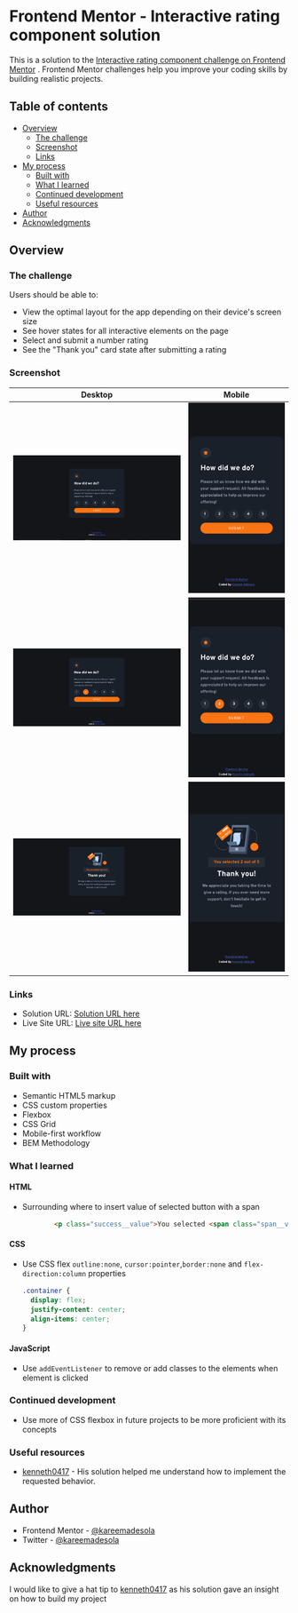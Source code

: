 # Frontend Mentor - Interactive rating component solution

This is a solution to
the [Interactive rating component challenge on Frontend Mentor](https://www.frontendmentor.io/challenges/interactive-rating-component-koxpeBUmI)
. Frontend Mentor challenges help you improve your coding skills by building realistic projects.

## Table of contents

- [Overview](#overview)
    - [The challenge](#the-challenge)
    - [Screenshot](#screenshot)
    - [Links](#links)
- [My process](#my-process)
    - [Built with](#built-with)
    - [What I learned](#what-i-learned)
    - [Continued development](#continued-development)
    - [Useful resources](#useful-resources)
- [Author](#author)
- [Acknowledgments](#acknowledgments)

## Overview

### The challenge

Users should be able to:

- View the optimal layout for the app depending on their device's screen size
- See hover states for all interactive elements on the page
- Select and submit a number rating
- See the "Thank you" card state after submitting a rating

### Screenshot

| Desktop                                                         | Mobile                                                        |
|-----------------------------------------------------------------|---------------------------------------------------------------|
| ![Desktop design preview](./design/desktop-design.PNG)          | ![Mobile design preview](./design/mobile-design.PNG)          |
| ![Desktop active state](./design/desktop-active-state.PNG)      | ![Mobile active state](./design/mobile-active-state.PNG)      |
| ![Desktop design preview](./design/desktop-thank-you-state.PNG) | ![Mobile design preview](./design/mobile-thank-you-state.PNG) |

### Links

- Solution URL: [Solution URL here](https://github.com/kareemadesola/interactive-rating-component)
- Live Site URL: [Live site URL here](https://kareemadesola.github.io/interactive-rating-component/)

## My process

### Built with

- Semantic HTML5 markup
- CSS custom properties
- Flexbox
- CSS Grid
- Mobile-first workflow
- BEM Methodology

### What I learned

#### HTML

- Surrounding where to insert value of selected button with a span
  ```html
          <p class="success__value">You selected <span class="span__value"></span> out of 5</p>
  
  ```

#### CSS

- Use CSS flex `outline:none`, `cursor:pointer`,`border:none` and `flex-direction:column` properties
  ```css
  .container {
    display: flex;
    justify-content: center;
    align-items: center;
  }
  ```

#### JavaScript

- Use `addEventListener` to remove or add classes to the elements when element is clicked

### Continued development

- Use more of CSS flexbox in future projects to be more proficient with its concepts

### Useful resources

- [kenneth0417](https://github.com/kenneth0417/Interactive-Rating-Component) - His solution helped me understand how to
  implement the requested behavior.

## Author

- Frontend Mentor - [@kareemadesola](https://www.frontendmentor.io/profile/kareemadesola)
- Twitter - [@kareemadesola](https://twitter.com/KareemOluwa)

## Acknowledgments

I would like to give a hat tip to [kenneth0417](https://github.com/kenneth0417/Interactive-Rating-Component) as his
solution gave an insight on how to build my project
